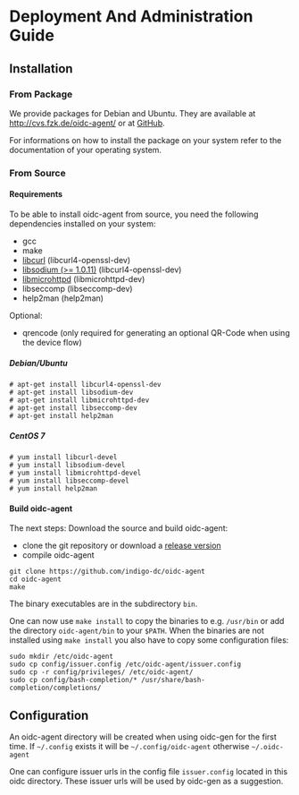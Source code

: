 # Deployment And Administration Guide
## Installation
### From Package
We provide packages for Debian and Ubuntu. They are available at
http://cvs.fzk.de/oidc-agent/ or at [GitHub](https://github.com/indigo-dc/oidc-agent/releases).

For informations on how to install the package on your system refer to the
documentation of your operating system.

### From Source
#### Requirements
To be able to install oidc-agent from source, you need the following dependencies
installed on your system:
- gcc
- make
- [libcurl](https://curl.haxx.se/libcurl/) (libcurl4-openssl-dev)  
- [libsodium (>= 1.0.11)](https://download.libsodium.org/doc/) (libcurl4-openssl-dev)
- [libmicrohttpd](https://www.gnu.org/software/libmicrohttpd/) (libmicrohttpd-dev)
- libseccomp (libseccomp-dev)
- help2man (help2man)

Optional:
- qrencode (only required for generating an optional QR-Code when using the device flow)

##### Debian/Ubuntu
```
# apt-get install libcurl4-openssl-dev
# apt-get install libsodium-dev
# apt-get install libmicrohttpd-dev
# apt-get install libseccomp-dev
# apt-get install help2man
```

##### CentOS 7
```
# yum install libcurl-devel
# yum install libsodium-devel
# yum install libmicrohttpd-devel
# yum install libseccomp-devel
# yum install help2man
```

#### Build oidc-agent
The next steps: Download the source and build oidc-agent:
- clone the git repository or download a [release version](https://github.com/indigo-dc/oidc-agent/releases)
- compile oidc-agent
```
git clone https://github.com/indigo-dc/oidc-agent
cd oidc-agent
make
```
The binary executables are in the subdirectory `bin`.

One can now use ```make install``` to copy the binaries to e.g. `/usr/bin` or
add the directory ```oidc-agent/bin``` to your ```$PATH```. When the binaries
are not installed using ```make install``` you also have to copy some
configuration files:
```
sudo mkdir /etc/oidc-agent
sudo cp config/issuer.config /etc/oidc-agent/issuer.config
sudo cp -r config/privileges/ /etc/oidc-agent/
sudo cp config/bash-completion/* /usr/share/bash-completion/completions/
```

## Configuration
An oidc-agent directory will be created when using oidc-gen for the first time. 
If ```~/.config``` exists it will be ```~/.config/oidc-agent``` otherwise ```~/.oidc-agent```

One can configure issuer urls in the config file ```issuer.config``` located in
this oidc directory. These issuer urls will be used by oidc-gen as a suggestion.

